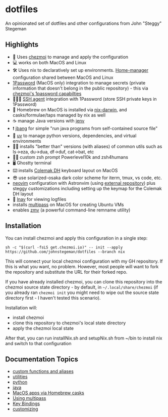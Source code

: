 # dotfiles

An opinionated set of dotfiles and other configurations from John "Steggy" Stegeman

## Highlights

- 🚀 Uses [chezmoi](https://github.com/twpayne/chezmoi) to manage and apply the configuration
- 💻 works on both MacOS and Linux
- 🛠️ Uses nix to declaratively set up environments. [Home-manager](https://github.com/nix-community/home-manager) configuration shared between MacOS and Linux
- [1Password](https://1password.com) (MacOS only) integration to manage secrets (private information that doesn't belong in the public repository) - this via [chezmoi's 1password capabilties](https://www.chezmoi.io/user-guide/password-managers/1password/)
- 🕵🏽‍♀️ [SSH agent](https://developer.1password.com/docs/ssh/) integration with 1Password (store SSH private keys in 1Password)
- 🍺 Homebrew on MacOS is installed via [nix-darwin](https://github.com/lnl7/nix-darwin), and casks/formulae/taps managed by nix as well
- ☕️ manage Java versions with [jenv](https://github.com/jenv/jenv)
- ❗️ [jbang](https://www.jbang.dev/) for simple "run java programs from self-contained source file"
- 🐍 [uv](https://docs.astral.sh/uv/) to manage python versions, dependencies, and virtual environments
- 👍🏽 installs "better than" versions (with aliases) of common utils such as ls->eza, du->dua, df->duf, cat->bat, etc
- 🕺🏽 custom zsh prompt Powerlevel10k and zsh4humans
- 🖥️ Ghostty terminal
- ⌨️ installs [Colemak DH](https://colemakmods.github.io/mod-dh/) keyboard layout on MacOS
- 😎 use solarized-osaka dark color scheme for iterm, tmux, vs code, etc.
- [neovim](https://neovim.io/) configuration with Astronvim (using [external repository](https://github.com/johnstegeman/nvim_astrov4)) plus steggy customizations including setting up the keymap for the Colemak DH layout
- 📑 [lnav](https://lnav.org/) for viewing logfiles
- installs [multipass](https://multipass.run) on MacOS for creating Ubuntu VMs
- enables [zmv](https://blog.smittytone.net/2021/04/03/how-to-use-zmv-z-shell-super-smart-file-renamer/) (a powerful command-line remname utility)


## Installation

You can install chezmoi and apply this configuration in a single step:

```
sh -c "$(curl -fsLS get.chezmoi.io)" -- init --apply https://github.com/johnstegeman/dotfiles --branch nix
```

This will connect your local chezmoi configuration with my GH repository. If this is what you want, no problem. However, most people will want to fork the repository and substitute the URL for their forked repo.

If you have already installed chezmoi, you can clone this repository into the chezmoi source state directory - by default, in `~/.local/share/chezmoi` (if you already ran `chezmoi init` you might need to wipe out the source state directory first - I haven't tested this scenario).

Installation will:

- install chezmoi
- clone this repository to chezmoi's local state directory
- apply the chezmoi local state

After that, you can run installNix.sh and setupNix.sh from ~/bin to install nix and switch to that configuration

## Documentation Topics

- [custom functions and aliases](docs/functions.md)
- [utilities](docs/utilities.md)
- [python](docs/python.md)
- [java](docs/java.md)
- [MacOS apps via Homebrew casks](docs/apps.md)
- [Using multipass](docs/multipass.md)
- [Key Bindings](docs/keybindings.md)
- [customizing](docs/customizing.md)
